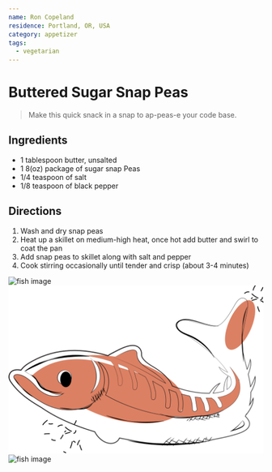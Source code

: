 ```yaml
---
name: Ron Copeland
residence: Portland, OR, USA
category: appetizer
tags:
  - vegetarian
---
```


# Buttered Sugar Snap Peas

> Make this quick snack in a snap to ap-peas-e your code base.

## Ingredients

- 1 tablespoon butter, unsalted
- 1 8(oz) package of sugar snap Peas
- 1/4 teaspoon of salt
- 1/8 teaspoon of black pepper

## Directions

1. Wash and dry snap peas
2. Heat up a skillet on medium-high heat, once hot add butter and swirl to coat the pan
3. Add snap peas to skillet along with salt and pepper
4. Cook stirring occasionally until tender and crisp (about 3-4 minutes)

![fish image](illustrations/fish.png)
![fish image](../docs/illustrations/fish.png)
![fish image](https://upload.wikimedia.org/wikipedia/commons/thumb/6/6a/PNG_Test.png/500px-PNG_Test.png)
